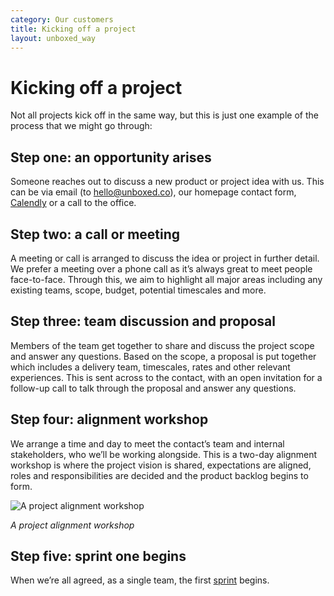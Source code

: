 ```yaml
---
category: Our customers
title: Kicking off a project
layout: unboxed_way
---
```


# Kicking off a project

Not all projects kick off in the same way, but this is just one example of the process that we might go through:

## Step one: an opportunity arises

Someone reaches out to discuss a new product or project idea with us. This can be via email (to hello@unboxed.co), our homepage contact form, [Calendly](https://calendly.com/unboxed) or a call to the office.


## Step two: a call or meeting

A meeting or call is arranged to discuss the idea or project in further detail. We prefer a meeting over a phone call as it’s always great to meet people face-to-face. Through this, we aim to highlight all major areas including any existing teams, scope, budget, potential timescales and more.


## Step three: team discussion and proposal

Members of the team get together to share and discuss the project scope and answer any questions. Based on the scope, a proposal is put together which includes a delivery team, timescales, rates and other relevant experiences. This is sent across to the contact, with an open invitation for a follow-up call to talk through the proposal and answer any questions.


## Step four: alignment workshop

We arrange a time and day to meet the contact’s team and internal stakeholders, who we’ll be working alongside. This is a two-day alignment workshop is where the project vision is shared, expectations are aligned, roles and responsibilities are decided and the product backlog begins to form.

![A project alignment workshop](https://s3-eu-west-1.amazonaws.com/unboxed-web-image-uploader/83ae0975ce1b5eb91eb1eeccf8b0c8a8.png)

*A project alignment workshop*

## Step five: sprint one begins

When we’re all agreed, as a single team, the first [sprint](https://en.wikipedia.org/wiki/Hackathon#Code_sprints) begins.
